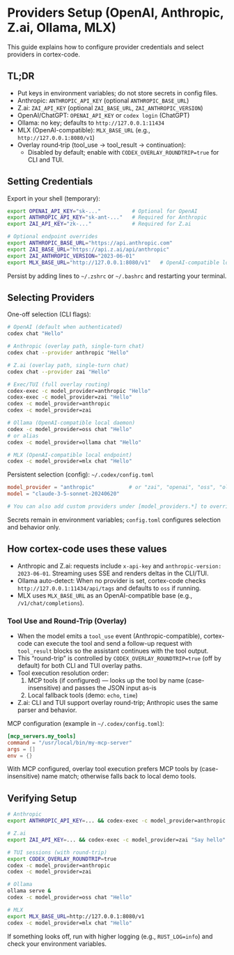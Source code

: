 # Providers Setup (OpenAI, Anthropic, Z.ai, Ollama, MLX)

This guide explains how to configure provider credentials and select providers in cortex-code.

## TL;DR

- Put keys in environment variables; do not store secrets in config files.
- Anthropic: `ANTHROPIC_API_KEY` (optional `ANTHROPIC_BASE_URL`)
- Z.ai: `ZAI_API_KEY` (optional `ZAI_BASE_URL`, `ZAI_ANTHROPIC_VERSION`)
- OpenAI/ChatGPT: `OPENAI_API_KEY` or `codex login` (ChatGPT)
- Ollama: no key; defaults to `http://127.0.0.1:11434`
- MLX (OpenAI-compatible): `MLX_BASE_URL` (e.g., `http://127.0.0.1:8080/v1`)
- Overlay round‑trip (tool_use → tool_result → continuation):
  - Disabled by default; enable with `CODEX_OVERLAY_ROUNDTRIP=true` for CLI and TUI.

## Setting Credentials

Export in your shell (temporary):

```bash
export OPENAI_API_KEY="sk-..."          # Optional for OpenAI
export ANTHROPIC_API_KEY="sk-ant-..."   # Required for Anthropic
export ZAI_API_KEY="zk-..."             # Required for Z.ai

# Optional endpoint overrides
export ANTHROPIC_BASE_URL="https://api.anthropic.com"
export ZAI_BASE_URL="https://api.z.ai/api/anthropic"
export ZAI_ANTHROPIC_VERSION="2023-06-01"
export MLX_BASE_URL="http://127.0.0.1:8080/v1"   # OpenAI-compatible local endpoint
```

Persist by adding lines to `~/.zshrc` or `~/.bashrc` and restarting your terminal.

## Selecting Providers

One-off selection (CLI flags):

```bash
# OpenAI (default when authenticated)
codex chat "Hello"

# Anthropic (overlay path, single-turn chat)
codex chat --provider anthropic "Hello"

# Z.ai (overlay path, single-turn chat)
codex chat --provider zai "Hello"

# Exec/TUI (full overlay routing)
codex-exec -c model_provider=anthropic "Hello"
codex-exec -c model_provider=zai "Hello"
codex -c model_provider=anthropic
codex -c model_provider=zai

# Ollama (OpenAI-compatible local daemon)
codex -c model_provider=oss chat "Hello"
# or alias
codex -c model_provider=ollama chat "Hello"

# MLX (OpenAI-compatible local endpoint)
codex -c model_provider=mlx chat "Hello"
```

Persistent selection (config): `~/.codex/config.toml`

```toml
model_provider = "anthropic"           # or "zai", "openai", "oss", "ollama", "mlx"
model = "claude-3-5-sonnet-20240620"

# You can also add custom providers under [model_providers.*] to override defaults.
```

Secrets remain in environment variables; `config.toml` configures selection and behavior only.

## How cortex-code uses these values

- Anthropic and Z.ai: requests include `x-api-key` and `anthropic-version: 2023-06-01`. Streaming uses SSE and renders deltas in the CLI/TUI.
- Ollama auto-detect: When no provider is set, cortex-code checks `http://127.0.0.1:11434/api/tags` and defaults to `oss` if running.
- MLX uses `MLX_BASE_URL` as an OpenAI-compatible base (e.g., `/v1/chat/completions`).

### Tool Use and Round-Trip (Overlay)

- When the model emits a `tool_use` event (Anthropic-compatible), cortex-code can execute the tool and send a follow-up request with `tool_result` blocks so the assistant continues with the tool output.
- This “round-trip” is controlled by `CODEX_OVERLAY_ROUNDTRIP=true` (off by default) for both CLI and TUI overlay paths.
- Tool execution resolution order:
  1. MCP tools (if configured) — looks up the tool by name (case-insensitive) and passes the JSON input as-is
  2. Local fallback tools (demo: `echo`, `time`)
- Z.ai: CLI and TUI support overlay round-trip; Anthropic uses the same parser and behavior.

MCP configuration (example in `~/.codex/config.toml`):

```toml
[mcp_servers.my_tools]
command = "/usr/local/bin/my-mcp-server"
args = []
env = {}
```

With MCP configured, overlay tool execution prefers MCP tools by (case-insensitive) name match; otherwise falls back to local demo tools.

## Verifying Setup

```bash
# Anthropic
export ANTHROPIC_API_KEY=... && codex-exec -c model_provider=anthropic "Say hello"

# Z.ai
export ZAI_API_KEY=... && codex-exec -c model_provider=zai "Say hello"

# TUI sessions (with round-trip)
export CODEX_OVERLAY_ROUNDTRIP=true
codex -c model_provider=anthropic
codex -c model_provider=zai

# Ollama
ollama serve &
codex -c model_provider=oss chat "Hello"

# MLX
export MLX_BASE_URL=http://127.0.0.1:8080/v1
codex -c model_provider=mlx chat "Hello"
```

If something looks off, run with higher logging (e.g., `RUST_LOG=info`) and check your environment variables.
